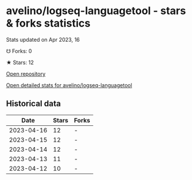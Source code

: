 # avelino/logseq-languagetool - stars & forks statistics

Stats updated on Apr 2023, 16

☋ Forks: 0

★ Stars: 12

[Open repository](https://github.com/avelino/logseq-languagetool)

[Open detailed stats for avelino/logseq-languagetool](https://reviewgithub.com/rep/avelino/logseq-languagetool)

## Historical data
| Date | Stars | Forks |
|------|-------|-------|
| 2023-04-16 | 12 | - | 
| 2023-04-15 | 12 | - | 
| 2023-04-14 | 12 | - | 
| 2023-04-13 | 11 | - | 
| 2023-04-12 | 10 | - | 

